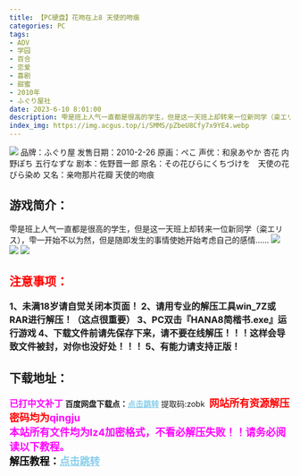 ```yaml
---
title: 【PC硬盘】花吻在上8 天使的吻痕
categories: PC
tags:
- ADV
- 学园
- 百合
- 恋爱
- 喜剧
- 甜蜜
- 2010年
- ふぐり屋社
date: 2023-6-10 8:01:00
description: 雫是班上人气一直都是很高的学生，但是这一天班上却转来一位新同学（粢エリス），雫一开始不以为然，但是随即发生的事情使她开始考虑自己的感情……
index_img: https://img.acgus.top/i/SMMS/pZbeU8Cfy7x9YE4.webp
---
```

![](https://img.acgus.top/i/SMMS/pZbeU8Cfy7x9YE4.webp)
品牌：ふぐり屋
发售日期：2010-2-26
原画：ぺこ
声优：和泉あやか 杏花 内野ぽち 五行なずな
剧本：佐野晋一郎
原名：その花びらにくちづけを　天使の花びら染め
又名：亲吻那片花瓣 天使的吻痕

## 游戏简介：
雫是班上人气一直都是很高的学生，但是这一天班上却转来一位新同学（粢エリス），雫一开始不以为然，但是随即发生的事情使她开始考虑自己的感情……
![](https://img.acgus.top/i/SMMS/ULmDPAdhsNfF2Kq.webp)
![](https://img.acgus.top/i/SMMS/KLvt4Dwjg2u6oHx.webp)
![](https://img.acgus.top/i/SMMS/p9YzPAMqyhot2jg.webp)





## <font color=#FF0000 >注意事项：</font>
<font size=3><b>1、未满18岁请自觉关闭本页面！
2、请用专业的解压工具win_7Z或RAR进行解压！（这点很重要）
3、PC双击『HANA8简楷书.exe』运行游戏
4、下载文件前请先保存下来，请不要在线解压！！！这样会导致文件被封，对你也没好处！！！
5、有能力请支持正版！</b></font>

## 下载地址：
<font color=#FF00FF size=3><b>已打中文补丁</b></font>
<b>百度网盘下载点：</b><a href="https://pan.baidu.com/s/1jsdxfLX2nFedFa_Nmx_tfA?pwd=zobk" style="color: #87CEEB;"><b>点击跳转</b></a> 提取码:zobk
<a style="padding: 0" href="https://post.qingju.org/AD/"><img style="max-width:100%" src="https://img.acgus.top/i/2024/07/478f689b8021d8d499ab43d21acf137a.gif" alt=""></a>
<b><font color=#FF0000 size=4>网站所有资源解压密码均为</b></font><b><font color=#FF00FF size=4>qingju</font><font color=#FF0000 ></font></b><br><b><font color=#FF00FF size=4>本站所有文件均为lz4加密格式，不看必解压失败！！请务必阅读以下教程。</b></font><br><b><font color=#000 size=4>解压教程：</b><a href="https://post.qingju.org/tutorial/000/" style="color: #87CEEB;"><b>点击跳转</b></a>